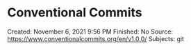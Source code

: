 # Conventional Commits

Created: November 6, 2021 9:56 PM
Finished: No
Source: https://www.conventionalcommits.org/en/v1.0.0/
Subjects: git